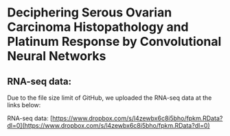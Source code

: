 # Deciphering Serous Ovarian Carcinoma Histopathology and Platinum Response by Convolutional Neural Networks

## RNA-seq data:
Due to the file size limit of GitHub, we uploaded the RNA-seq data at the links below:

RNA-seq data: [https://www.dropbox.com/s/l4zewbx6c8i5bho/fpkm.RData?dl=0](https://www.dropbox.com/s/l4zewbx6c8i5bho/fpkm.RData?dl=0)

